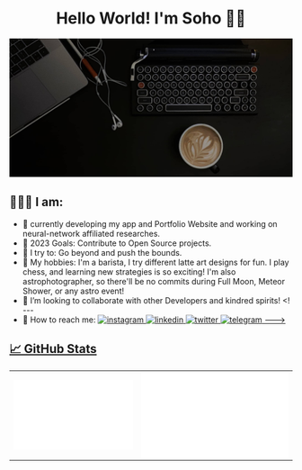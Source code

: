 <p>
  <h1 align="center"><b>Hello World! I'm Soho 👋🏼</b></h1>
</p>

  [![My Desk Setup](Resources/MyDeskSetup.jpg)](https://www.youtube.com/watch?v=SDkAGkd4NLc) 

## 👩🏼‍💻 I am:

- 🧠 currently developing my app and Portfolio Website and working on neural-network affiliated researches.
- 🥅 2023 Goals: Contribute to Open Source projects.
- 🧗 I try to: Go beyond and push the bounds.
- 📸 My hobbies: I'm a barista, I try different latte art designs for fun. I play chess, and learning new strategies is so exciting! I'm also astrophotographer, so there'll be no commits during Full Moon, Meteor Shower, or any astro event!
- 👯 I’m looking to collaborate with other Developers and kindred spirits!
<! ---
- 💬 How to reach me: <a href="https://instagram.com/latte.py"><img src='https://cdn.jsdelivr.net/npm/simple-icons@3.0.1/icons/instagram.svg' alt='instagram' height='20'>  <a href="https://www.linkedin.com/hoseinpur"><img src='https://cdn.jsdelivr.net/npm/simple-icons@3.0.1/icons/linkedin.svg' alt='linkedin' height='20'>  <a href="https://twitter.com/soho.codes"><img src='https://cdn.jsdelivr.net/npm/simple-icons@3.0.1/icons/twitter.svg' alt='twitter' height='20'>  <a href="https://t.me/studywithsoho"><img src='https://cdn.jsdelivr.net/npm/simple-icons@3.0.1/icons/telegram.svg' alt='telegram' height='20'>
--->

## &#x1f4c8; GitHub Stats

<!--
![Stats](https://github.com/hoseinpur/MyStats/blob/main/generated/overview.svg)

![Top Langs](https://github.com/hoseinpur/MyStats/blob/main/generated/languages.svg)
-->

<center>
  <table>
    <tr>
        <td><img width="400px" align="left" src="https://github.com/hoseinpur/MyStats/blob/main/generated/overview.svg" /></td>
        <td><img width="495px" align="left" src="https://github.com/hoseinpur/MyStats/blob/main/generated/languages.svg" /></td>
    </tr>   
  </table>
</center>



<!--
[![Top Langs](https://github-readme-stats.vercel.app/api/top-langs/?username=hoseinpur&langs_count=8)](https://github.com/anuraghazra/github-readme-stats)
-->


<br>

<!--[website]: -->
<!--[youtube]: https://www.youtube.com/channel/UCtffRh8jaAE0qqS-ESVYCHw-->
[instagram]: https://instagram.com/latte.py
[linkedin]: https://www.linkedin.com/hoseinpur


